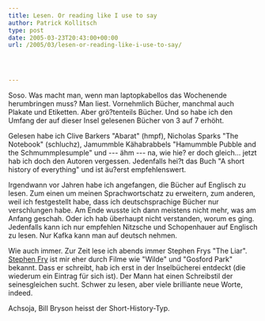 ```yaml
---
title: Lesen. Or reading like I use to say
author: Patrick Kollitsch
type: post
date: 2005-03-23T20:43:00+00:00
url: /2005/03/lesen-or-reading-like-i-use-to-say/




---
```

Soso. Was macht man, wenn man laptopkabellos das Wochenende herumbringen muss? Man liest. Vornehmlich Bücher, manchmal auch Plakate und Etiketten. Aber grö?tenteils Bücher. Und so habe ich den Umfang der auf dieser Insel gelesenen Bücher von 3 auf 7 erhöht.

Gelesen habe ich Clive Barkers "Abarat" (hmpf), Nicholas Sparks "The Notebook" (schluchz), Jamummble Kähabrabbels "Hamummble Pubble and the Schmummplesumple" und --- ähm --- na, wie hie? er doch gleich... jetzt hab ich doch den Autoren vergessen. Jedenfalls hei?t das Buch "A short history of everything" und ist äu?erst empfehlenswert.

Irgendwann vor Jahren habe ich angefangen, die Bücher auf Englisch zu lesen. Zum einen um meinen Sprachwortschatz zu erweitern, zum anderen, weil ich festgestellt habe, dass ich deutschsprachige Bücher nur verschlungen habe. Am Ende wusste ich dann meistens nicht mehr, was am Anfang geschah. Oder ich hab überhaupt nicht verstanden, worum es ging. Jedenfalls kann ich nur empfehlen Nitzsche und Schopenhauer auf Englisch zu lesen. Nur Kafka kann man auf deutsch nehmen.

Wie auch immer. Zur Zeit lese ich abends immer Stephen Frys "The Liar". [Stephen Fry][1] ist mir eher durch Filme wie "Wilde" und "Gosford Park" bekannt. Dass er schreibt, hab ich erst in der Inselbücherei entdeckt (die wiederum ein Eintrag für sich ist). Der Mann hat einen Schreibstil der seinesgleichen sucht. Schwer zu lesen, aber viele brilliante neue Worte, indeed.

Achsoja, Bill Bryson heisst der Short-History-Typ.

 [1]: http://imdb.com/name/nm0000410/